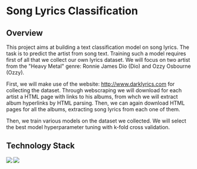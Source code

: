 # Song Lyrics Classification

## Overview
This project aims at building a text classification model on song lyrics. The task is to predict the artist from song text. Training such a model requires first of all that we collect our own lyrics dataset. We will focus on two artist from the "Heavy Metal" genre: Ronnie James Dio (Dio) and Ozzy Osbourne (Ozzy).

First, we will make use of the website:  http://www.darklyrics.com for collecting the dataset. Through webscraping we will download for each artist a HTML page with links to his albums, from whch we will extract album hyperlinks by HTML parsing. Then, we can again download HTML pages for all the albums, extracting song lyrics from each one of them.

Then, we train various models on the dataset we collected. We will select the best model hyperparameter tuning with k-fold cross validation. 

## Technology Stack
<img align="left" src="https://img.shields.io/badge/python-3670A0?style=for-the-badge&logo=python&logoColor=ffdd54">
<img src="https://img.shields.io/badge/scikit--learn-%23F7931E.svg?style=for-the-badge&logo=scikit-learn&logoColor=white">


